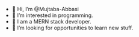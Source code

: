 - 👋 Hi, I’m @Mujtaba-Abbasi
- 👀 I’m interested in programming.
- 🌱 I am a MERN stack developer.
- 💞️ I’m looking for opportunities to learn new stuff.


<!---
Mujtaba-Abbasi/Mujtaba-Abbasi is a ✨ special ✨ repository because its `README.md` (this file) appears on your GitHub profile.
You can click the Preview link to take a look at your changes.
--->
